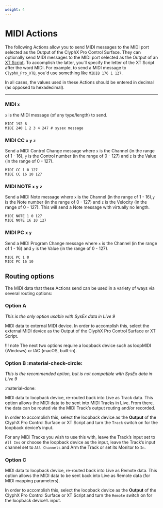 ```yaml
---
weight: 4
---
```


# MIDI Actions

The following Actions allow you to send MIDI messages to the MIDI port selected as the Output of the ClyphX Pro Control Surface. They can optionally send MIDI messages to the MIDI port selected as the Output of an [XT Script](/manual/core-concepts#xt-scripts). To accomplish the latter, you'll specify the letter of the XT Script after the word MIDI. For example, to send a MIDI message to `ClyphX_Pro_XTB`, you'd use something like `MIDIB 176 1 127`. 

In all cases, the values used in these Actions should be entered in decimal (as opposed to hexadecimal).

---

### MIDI `x`

`x` is the MIDI message (of any type/length) to send.

```
MIDI 192 6
MIDI 240 1 2 3 4 247 # sysex message
```

### MIDI CC `x` `y` `z`

Send a MIDI Control Change message where `x` is the Channel (in the range of 1 - 16), `y` is the Control number (in the range of 0 - 127) and `z` is the Value (in the range of 0 - 127).

```
MIDI CC 1 0 127
MIDI CC 16 10 127
```

### MIDI NOTE `x` `y` `z`

Send a MIDI Note message where `x` is the Channel (in the range of 1 - 16),`y` is the Note number (in the range of 0 - 127) and `z` is the Velocity (in the range of 0 - 127). This will send a Note message with virtually no length.

```
MIDI NOTE 1 0 127
MIDI NOTE 16 10 127
```

### MIDI PC `x` `y`

Send a MIDI Program Change message where `x` is the Channel (in the range of 1 - 16) and `y` is the Value (in the range of 0 - 127).

```
MIDI PC 1 0
MIDI PC 16 10
```

## Routing options

The MIDI data that these Actions send can be used in a variety of ways via several routing options:

### Option A

_This is the only option usable with SysEx data in Live 9_

MIDI data to external MIDI device. In order to accomplish this, select the external MIDI device as the Output of the ClyphX Pro Control Surface or XT Script.

!!! note
    The next two options require a loopback device such as loopMIDI (Windows) or IAC (macOS, built-in).

### Option B :material-check-circle:
_This is the recommended option, but is not compatible with SysEx data in Live 9_

:material-done:

MIDI data to loopback device, re-routed back into Live as Track data. This option allows the MIDI data to be sent into MIDI Tracks in Live. From there, the data can be routed via the MIDI Track’s output routing and/or recorded.

In order to accomplish this, select the loopback device as the **Output** of the ClyphX Pro Control Surface or XT Script and turn the `Track` switch on for the loopback device’s input.

For any MIDI Tracks you wish to use this with, leave the Track’s input set to `All Ins` or choose the loopback device as the input, leave the Track’s input channel set to `All Channels` and Arm the Track or set its Monitor to `In`.

### Option C

MIDI data to loopback device, re-routed back into Live as Remote data. This option allows the MIDI data to be sent back into Live as Remote data (for MIDI mapping parameters).

In order to accomplish this, select the loopback device as the **Output** of the ClyphX Pro Control Surface
or XT Script and turn the `Remote` switch on for the loopback device’s input.


